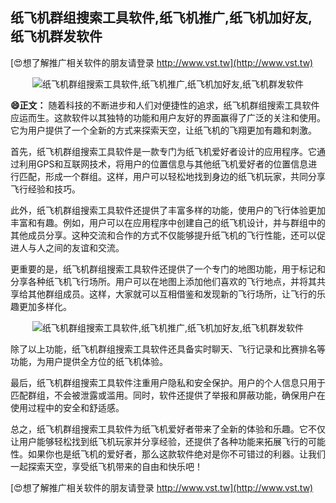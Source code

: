 ## **纸飞机群组搜索工具软件,纸飞机推广,纸飞机加好友,纸飞机群发软件**

[😍想了解推广相关软件的朋友请登录 http://www.vst.tw](http://www.vst.tw)

 <center><img src="https://vst.tw/MP4/tuiguang/png/3.png" alt="纸飞机群组搜索工具软件,纸飞机推广,纸飞机加好友,纸飞机群发软件"></center>

**😄正文：**
随着科技的不断进步和人们对便捷性的追求，纸飞机群组搜索工具软件应运而生。这款软件以其独特的功能和用户友好的界面赢得了广泛的关注和使用。它为用户提供了一个全新的方式来探索天空，让纸飞机的飞翔更加有趣和刺激。

首先，纸飞机群组搜索工具软件是一款专门为纸飞机爱好者设计的应用程序。它通过利用GPS和互联网技术，将用户的位置信息与其他纸飞机爱好者的位置信息进行匹配，形成一个群组。这样，用户可以轻松地找到身边的纸飞机玩家，共同分享飞行经验和技巧。

此外，纸飞机群组搜索工具软件还提供了丰富多样的功能，使用户的飞行体验更加丰富和有趣。例如，用户可以在应用程序中创建自己的纸飞机设计，并与群组中的其他成员分享。这种交流和合作的方式不仅能够提升纸飞机的飞行性能，还可以促进人与人之间的友谊和交流。

更重要的是，纸飞机群组搜索工具软件还提供了一个专门的地图功能，用于标记和分享各种纸飞机飞行场所。用户可以在地图上添加他们喜欢的飞行地点，并将其共享给其他群组成员。这样，大家就可以互相借鉴和发现新的飞行场所，让飞行的乐趣更加多样化。

 <center><img src="https://vst.tw/MP4/tuiguang/png/7.png" alt="纸飞机群组搜索工具软件,纸飞机推广,纸飞机加好友,纸飞机群发软件"></center>

除了以上功能，纸飞机群组搜索工具软件还具备实时聊天、飞行记录和比赛排名等功能，为用户提供全方位的纸飞机体验。

最后，纸飞机群组搜索工具软件注重用户隐私和安全保护。用户的个人信息只用于匹配群组，不会被泄露或滥用。同时，软件还提供了举报和屏蔽功能，确保用户在使用过程中的安全和舒适感。

总之，纸飞机群组搜索工具软件为纸飞机爱好者带来了全新的体验和乐趣。它不仅让用户能够轻松找到纸飞机玩家并分享经验，还提供了各种功能来拓展飞行的可能性。如果你也是纸飞机的爱好者，那么这款软件绝对是你不可错过的利器。让我们一起探索天空，享受纸飞机带来的自由和快乐吧！

[😍想了解推广相关软件的朋友请登录 http://www.vst.tw](http://www.vst.tw)



